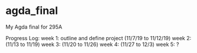 # agda_final
My Agda final for 295A

Progress Log:
week 1: outline and define project (11/7/19 to 11/12/19)
week 2: (11/13 to 11/19)
week 3: (11/20 to 11/26)
week 4: (11/27 to 12/3)
week 5: ?



